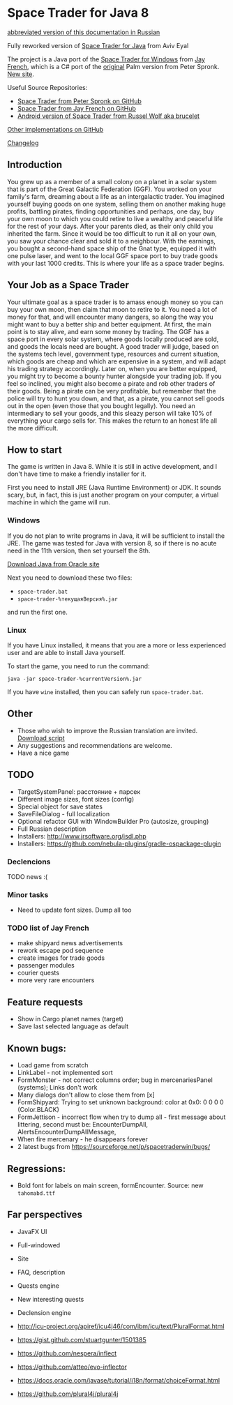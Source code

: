 # Space Trader for Java 8

[abbreviated version of this documentation in Russian](README_RU.md)

Fully reworked version of [Space Trader for Java](https://sourceforge.net/projects/spacetraderjava/files/Space%20Trader%20Java/Version%201.12/) from Aviv Eyal

The project is a Java port of the [Space Trader for Windows](https://sourceforge.net/projects/spacetraderwin) from [Jay French](http://web.archive.org/web/20040212092717/http://www.frenchfryz.com:80/jay/spacetrader/home.php), which is a C# port of the [original](http://ticc.uvt.nl/~pspronck/spacetrader/STFrames.html) Palm version from Peter Spronk. [New site](https://www.spronck.net/spacetrader/).

Useful Source Repositories:

* [Space Trader from Peter Spronk on GitHub](https://github.com/videogamepreservation/spacetrader)
* [Space Trader from Jay French on GitHub](https://github.com/SpaceTraderGame/SpaceTrader-Windows)
* [Android version of Space Trader from Russel Wolf aka brucelet](https://bitbucket.org/brucelet/space-trader/src)

[Other implementations on GitHub](https://github.com/search?q=space+trader)

[Changelog](changelog.md)

## Introduction

You grew up as a member of a small colony on a planet in a solar system that is part of the Great Galactic Federation (GGF). You worked on your family's farm, dreaming about a life as an intergalactic trader. You imagined yourself buying goods on one system, selling them on another making huge profits, battling pirates, finding opportunities and perhaps, one day, buy your own moon to which you could retire to live a wealthy and peaceful life for the rest of your days.
After your parents died, as their only child you inherited the farm. Since it would be too difficult to run it all on your own, you saw your chance clear and sold it to a neighbour. With the earnings, you bought a second-hand space ship of the Gnat type, equipped it with one pulse laser, and went to the local GGF space port to buy trade goods with your last 1000 credits. This is where your life as a space trader begins.

## Your Job as a Space Trader

Your ultimate goal as a space trader is to amass enough money so you can buy your own moon, then claim that moon to retire to it. You need a lot of money for that, and will encounter many dangers, so along the way you might want to buy a better ship and better equipment.
At first, the main point is to stay alive, and earn some money by trading. The GGF has a space port in every solar system, where goods locally produced are sold, and goods the locals need are bought. A good trader will judge, based on the systems tech level, government type, resources and current situation, which goods are cheap and which are expensive in a system, and will adapt his trading strategy accordingly.
Later on, when you are better equipped, you might try to become a bounty hunter alongside your trading job. If you feel so inclined, you might also become a pirate and rob other traders of their goods. Being a pirate can be very profitable, but remember that the police will try to hunt you down, and that, as a pirate, you cannot sell goods out in the open (even those that you bought legally). You need an intermediary to sell your goods, and this sleazy person will take 10% of everything your cargo sells for. This makes the return to an honest life all the more difficult. 

## How to start

The game is written in Java 8. While it is still in active development, and I don't have time to make a friendly installer for it.

First you need to install JRE (Java Runtime Environment) or JDK. It sounds scary, but, in fact, this is just another program on your computer, a virtual machine in which the game will run.

### Windows

If you do not plan to write programs in Java, it will be sufficient to install the JRE. The game was tested for Java with version 8, so if there is no acute need in the 11th version, then set yourself the 8th.

[Download Java from Oracle site](https://www.oracle.com/technetwork/java/javase/downloads/index.html)

Next you need to download these two files:

* `space-trader.bat`
* `space-trader-%текущаяВерсия%.jar`

and run the first one.

### Linux

If you have Linux installed, it means that you are a more or less experienced user and are able to install Java yourself.

To start the game, you need to run the command:

`java -jar space-trader-%currentVersion%.jar`

If you have `wine` installed, then you can safely run `space-trader.bat`.

## Other

* Those who wish to improve the Russian translation are invited. [Download script](english-russian.xls)
* Any suggestions and recommendations are welcome.
* Have a nice game

## TODO

* TargetSystemPanel: расстояние + парсек
* Different image sizes, font sizes (config)
* Special object for save states
* SaveFileDialog - full localization
* Optional refactor GUI with WindowBuilder Pro (autosize, grouping)
* Full Russian description
* Installers: http://www.jrsoftware.org/isdl.php
* Installers: https://github.com/nebula-plugins/gradle-ospackage-plugin

### Declencions

TODO news :(

### Minor tasks

* Need to update font sizes. Dump all too

### TODO list of Jay French

* make shipyard news advertisements
* rework escape pod sequence
* create images for trade goods
* passenger modules
* courier quests
* more very rare encounters

## Feature requests

* Show in Cargo planet names (target)
* Save last selected language as default

## Known bugs:

* Load game from scratch
* LinkLabel - not implemented sort
* FormMonster - not correct columns order; bug in mercenariesPanel (systems); Links don't work
* Many dialogs don't allow to close them from [x]
* FormShipyard: Trying to set unknown background: color at 0x0: 0 0 0 0 (Color.BLACK)
* FormJettison - incorrect flow when try to dump all - first message about littering, second must be: EncounterDumpAll, AlertsEncounterDumpAllMessage,
* When fire mercenary - he disappears forever
* 2 latest bugs from https://sourceforge.net/p/spacetraderwin/bugs/

## Regressions:

* Bold font for labels on main screen, formEncounter. Source: new `tahomabd.ttf`

## Far perspectives

* JavaFX UI
* Full-windowed
* Site
* FAQ, description
* Quests engine
* New interesting quests

* Declension engine
 * http://icu-project.org/apiref/icu4j46/com/ibm/icu/text/PluralFormat.html
 * https://gist.github.com/stuartgunter/1501385
 * https://github.com/nespera/inflect
 * https://github.com/atteo/evo-inflector
 * https://docs.oracle.com/javase/tutorial/i18n/format/choiceFormat.html
 * https://github.com/plural4j/plural4j